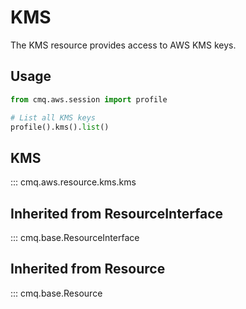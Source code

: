 
# KMS

The KMS resource provides access to AWS KMS keys.

## Usage

```python
from cmq.aws.session import profile

# List all KMS keys
profile().kms().list()
```

## KMS
::: cmq.aws.resource.kms.kms

## Inherited from ResourceInterface
::: cmq.base.ResourceInterface
## Inherited from Resource
::: cmq.base.Resource